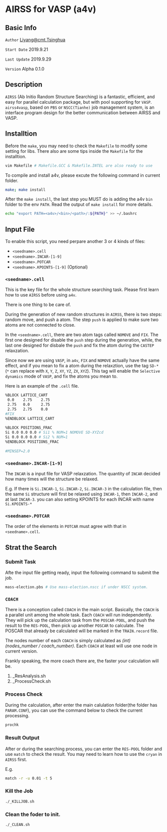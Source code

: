 # AIRSS for VASP (a4v)

## Basic Info

`Author` Liyang@cmt.Tsinghua

`Start Date` 2019.9.21

`Last Update` 2019.9.29

`Version` Alpha 0.1.0

## Description

`AIRSS` (Ab Initio Random Structure Searching) is a fantastic, efficient, and easy for parallel calculation package, but with pool supporting for `VASP`. `airss4vasp`, based on `PBS` or `NSCC(Tianhe)` job management system, is an interface program design for the better communication between AIRSS and VASP.

## Installtion

Before the `make`, you may need to check the `Makefile` to modify some setting for libs. There also are some tips inside the `Makefile` for the installtion.
```bash
vim Makefile # Makefile.GCC & Makefile.INTEL are also ready to use
``` 

To compile and install a4v, please excute the following command in current folder.
```bash
make; make install
```

After the `make install`, the last step you MUST do is adding the a4v `bin` folder to the env `PATH`. Read the output of `make install` for more details.
```bash
echo "export PATH=<a4v>/<bin>/<path>/:${PATH}" >> ~/.bashrc
```
 
## Input File
  
To enable this script, you need perpare another 3 or 4 kinds of files:

- `<seedname>.cell`
- `<seedname>.INCAR-[1-9]`
- `<seedname>.POTCAR`
- `<seedname>.KPOINTS-[1-9]` (Optional)

### `<seedname>.cell`
This is the key file for the whole structure searching task. Please first learn how to use `AIRSS` before using `a4v`.

There is one thing to be care of. 
 
During the generation of new random structures in `AIRSS`, there is two steps: random move, and push a atom. The step `push` is applied to make sure two atoms are not connected to close.

In the `<seedname>.cell`, there are two atom tags called `NOMOVE` and `FIX`. The first one designed for disable the `push` step during the generation, while, the last one designed for disbale the `push` and fix the atom during the `CASTEP` relaxzation. 

Since now we are using `VASP`, in `a4v`,  `FIX` and `NOMOVE` actually have the same effect, and if you mean to fix a atom during the relaxztion, use the tag `SD-*`(`*` can replace with `X`, `Y`, `Z`, `XY`, `YZ`, `ZX`, `XYZ`). This tag will enable the `Selective dynamics` mode of `VASP`, and fix the atoms you mean to.

Here is an example of the `.cell` file.

```bash
%BLOCK LATTICE_CART
 0.0    2.75    2.75
 2.75   0.0     2.75
 2.75   2.75    0.0
#FIX
%ENDBLOCK LATTICE_CART
 
%BLOCK POSITIONS_FRAC
Si 0.0 0.0 0.0 # Si1 % NUM=1 NOMOVE SD-XYZcd
Si 0.0 0.0 0.0 # Si2 % NUM=1
%ENDBLOCK POSITIONS_FRAC
 
#MINSEP=2.0

```

### `<seedname>.INCAR-[1-9]`

The `INCAR` is a input file for VASP relaxzation. The quantity of `INCAR` decided how many times will the structure be relaxed. 

E.g. If there is `Si.INCAR-1`, `Si.INCAR-2`, `Si.INCAR-3` in the calculation file, then the same `Si` structure will first be relaxed using `INCAR-1`, then `INCAR-2`, and at last `INCAR-3`. you can also setting KPOINTS for each INCAR with name `Si.KPOINTS-*`

### `<seedname>.POTCAR`
The order of the elements in `POTCAR` must agree with that in `<seedname>.cell`.

## Strat the Search

### Submit Task

Afte the input file getting ready, input the following command to submit the job.
```bash
mass-election.pbs # Use mass-election.nscc if under NSCC system.
```

### `COACH`

There is a conception called `COACH` in the main script. Basically, the `COACH` is a parallel unit among the whole task. Each `COACH` will run independently. They will pick up the calculation task from the `POSCAR-POOL`, and push the result to the `RES-POOL`, then pick up another `POSCAR` to calculate. The POSCAR that already be calculated will be marked in the `TRAIN.record` file.

The nodes number of each `COACH` is simply calculated as *(int)(nodes_number / coach_number)*. Each `COACH` at least will use one node in current version.

Frankly speaking, the more coach there are, the faster your calculation will be.

1. _ResAnalysis.sh
2. _ProcessCheck.sh

### Process Check

During the calculation, after enter the main calulation folder(the folder has `PARAM.CONF`), you can use the command below to check the current processing.

```bash
prochk
```

### Result Output

After or during the searching process, you can enter the `RES-POOL` folder and use `match` to check the result. You may need to learn how to use the `cryan` in `AIRSS` first.

E.g.
```bash
match -r -u 0.01 -t 5
```

### Kill the Job

```bash
./_KILLJOB.sh
```

### Clean the foder to init.

```bash
./_CLEAN.sh
```

